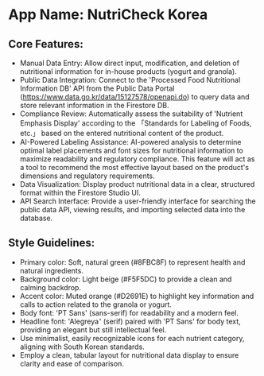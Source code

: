 # **App Name**: NutriCheck Korea

## Core Features:

- Manual Data Entry: Allow direct input, modification, and deletion of nutritional information for in-house products (yogurt and granola).
- Public Data Integration: Connect to the 'Processed Food Nutritional Information DB' API from the Public Data Portal (https://www.data.go.kr/data/15127578/openapi.do) to query data and store relevant information in the Firestore DB.
- Compliance Review: Automatically assess the suitability of 'Nutrient Emphasis Display' according to the 「Standards for Labeling of Foods, etc.」 based on the entered nutritional content of the product.
- AI-Powered Labeling Assistance: AI-powered analysis to determine optimal label placements and font sizes for nutritional information to maximize readability and regulatory compliance. This feature will act as a tool to recommend the most effective layout based on the product's dimensions and regulatory requirements.
- Data Visualization: Display product nutritional data in a clear, structured format within the Firestore Studio UI.
- API Search Interface: Provide a user-friendly interface for searching the public data API, viewing results, and importing selected data into the database.

## Style Guidelines:

- Primary color: Soft, natural green (#8FBC8F) to represent health and natural ingredients.
- Background color: Light beige (#F5F5DC) to provide a clean and calming backdrop.
- Accent color: Muted orange (#D2691E) to highlight key information and calls to action related to the granola or yogurt.
- Body font: 'PT Sans' (sans-serif) for readability and a modern feel.
- Headline font: 'Alegreya ' (serif) paired with 'PT Sans' for body text, providing an elegant but still intellectual feel.
- Use minimalist, easily recognizable icons for each nutrient category, aligning with South Korean standards.
- Employ a clean, tabular layout for nutritional data display to ensure clarity and ease of comparison.